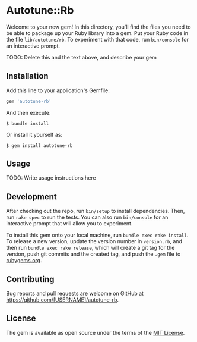 # Autotune::Rb

Welcome to your new gem! In this directory, you'll find the files you need to be able to package up your Ruby library into a gem. Put your Ruby code in the file `lib/autotune/rb`. To experiment with that code, run `bin/console` for an interactive prompt.

TODO: Delete this and the text above, and describe your gem

## Installation

Add this line to your application's Gemfile:

```ruby
gem 'autotune-rb'
```

And then execute:

    $ bundle install

Or install it yourself as:

    $ gem install autotune-rb

## Usage

TODO: Write usage instructions here

## Development

After checking out the repo, run `bin/setup` to install dependencies. Then, run `rake spec` to run the tests. You can also run `bin/console` for an interactive prompt that will allow you to experiment.

To install this gem onto your local machine, run `bundle exec rake install`. To release a new version, update the version number in `version.rb`, and then run `bundle exec rake release`, which will create a git tag for the version, push git commits and the created tag, and push the `.gem` file to [rubygems.org](https://rubygems.org).

## Contributing

Bug reports and pull requests are welcome on GitHub at https://github.com/[USERNAME]/autotune-rb.

## License

The gem is available as open source under the terms of the [MIT License](https://opensource.org/licenses/MIT).
